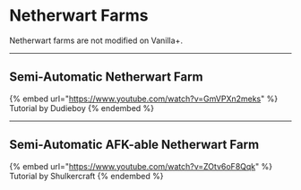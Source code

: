 # Netherwart Farms

Netherwart farms are not modified on Vanilla+.

***

## Semi-Automatic Netherwart Farm

{% embed url="https://www.youtube.com/watch?v=GmVPXn2meks" %}
Tutorial by Dudieboy
{% endembed %}

***

## Semi-Automatic AFK-able Netherwart Farm

{% embed url="https://www.youtube.com/watch?v=ZOtv6oF8Qqk" %}
Tutorial by Shulkercraft
{% endembed %}
